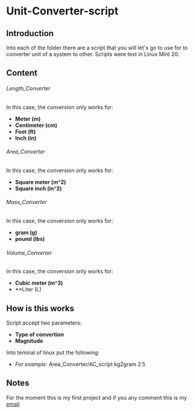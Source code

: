 # Unit-Converter-script
## Introduction
Into each of the folder there are a script that you will let's go to use for to converter unit of a system to other. Scripts were test in Linux Mint 20.

## Content
###### Length_Converter
In this case, the conversion only works for:

   - **Meter (m)**
   - **Centimeter (cm)**
   - **Foot (ft)**
   - **Inch (in)**

###### Area_Converter
In this case, the conversion only works for:

   - **Square meter (m^2)**
   - **Square inch (in^2)**

###### Mass_Converter
In this case, the conversion only works for:

   - **gram (g)**
   - **pound (lbs)**

###### Volume_Converter
In this case, the conversion only works for:

   - **Cubic meter (m^3)**
   - **Liter (L)
   
## How is this works
Script accept two parameters:

   - **Type of convertion**
   - **Magnitude**

Into teminal of linux put the following:

   - _For example_:
   	 Area_Converter/AC_script kg2gram 2.5

## Notes
For the moment this is my first project and if you any comment this is my [email](ingdramirezs@gmail.com)
